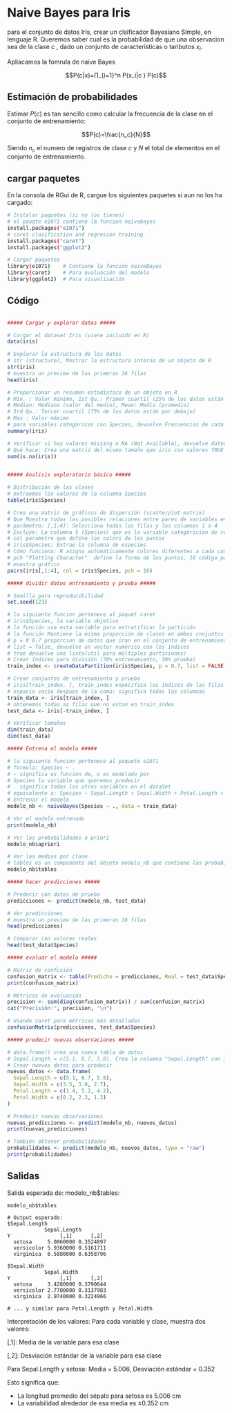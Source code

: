 # Naive Bayes para Iris

para el conjunto de datos Iris, crear un clsificador Bayesiano Simple, en lenguaje R.
Queremos saber cual es la probabilidad de que una observacion sea de la clase $c$ , dado un conjunto de características o taributos $x_i$.

Apliacamos la fomrula de naive Bayes

$$P(c|x)=∏_{i=1}^n P(x_i|c ) P(c)$$

## Estimación de probabilidades

Estimar $P(c)$ es tan sencillo como calcular la frecuencia de la clase en el conjunto de entrenamiento:


 $$P(c)=\frac{n_c}{N}$$

Siendo $n_c$ el numero de registros de clase $c$ y $N$ el total de elementos en el conjunto de entrenamiento.

## cargar paquetes

En la consola de RGui de R, cargue los siguientes paquetes si aun no los ha cargado:
```sh
# Instalar paquetes (si no los tienes)
# el pauqte e1071 contiene la funcion naivebayes
install.packages("e1071")
# caret clasification and regresion training
install.packages("caret")
install.packages("ggplot2")

# Cargar paquetes
library(e1071)    # Contiene la función naiveBayes
library(caret)    # Para evaluación del modelo
library(ggplot2)  # Para visualización
```

## Código

```r

##### Cargar y explorar datos #####

# Cargar el dataset Iris (viene incluido en R)
data(iris)

# Explorar la estructura de los datos
# str (structure), Mostrar la estructura interna de un objeto de R
str(iris)
# muestra un preview de las primeras 16 filas
head(iris)

# Proporcionar un resumen estadístico de un objeto en R
# Min. : Valor mínimo, 1st Qu.: Primer cuartil (25% de los datos están por debajo)
# Median: Mediana (valor del medio), Mean: Media (promedio)
# 3rd Qu.: Tercer cuartil (75% de los datos están por debajo)
# Max.: Valor máximo
# para variables categóricas con Species, devuelve Frecuencias de cada categoría
summary(iris)

# Verificar si hay valores missing o NA (Not Available), devuelve datos:
# Qué hace: Crea una matriz del mismo tamaño que iris con valores TRUE donde hay NA y FALSE donde no hay NA
sum(is.na(iris))


##### Analisis exploratorio básico #####

# Distribución de las clases
# extraemos los valores de la columna Species
table(iris$Species)

# Crea una matriz de gráficos de dispersión (scatterplot matrix)
# Que Muestra todas las posibles relaciones entre pares de variables en un solo vistazo
# parámetro: [,1:4]: Selecciona todas las filas y las columnas 1 a 4
# Excluye: La columna 5 (Species) que es la variable categórición de relaciones entre variables
# col parametro que define los colors de los puntos
# iris$Species: Extrae la columna de especies
# Cómo funciona: R asigna automáticamente colores diferentes a cada categoría única
# pch "Plotting Character"  define la forma de los puntos, 16 código para punto solido
# muestra gráfico
pairs(iris[,1:4], col = iris$Species, pch = 16)

##### dividir datos entrenamiento y prueba #####

# Semilla para reproducibilidad
set.seed(123)

# la siguiente funcion pertenece al paquet caret
# iris$Species, la variable objetivo
# la función usa esta variable para estratificar la partición
# la función Mantiene la misma proporción de clases en ambos conjuntos
# p = 0 0.7 proporcion de datos que iran en el conjunto de entrenamiento
# list = false, devuelve un vector numérico con los índices
# true devuelve una lista(util para múltiples particiones) 
# Crear índices para división (70% entrenamiento, 30% prueba)
train_index <- createDataPartition(iris$Species, p = 0.7, list = FALSE)

# Crear conjuntos de entrenamiento y prueba
# iris[train_index, ], train_indes especifica los índices de las filas a seleccionar
# espacio vacio despues de la coma: significa todas las columnas
train_data <- iris[train_index, ]
# obtenemos todas as filas que no estan en train_index
test_data <- iris[-train_index, ]

# Verificar tamaños
dim(train_data)
dim(test_data)

##### Entrena el modelo #####

# la siguiente funcion pertenece al paquete e1071
# formula: Species ~ .
# ~ significa es funcion de, o es modelado por
# Species la variable que queremos predecir
# . significa todas las otras variables en el dataSet
# equivalente a: Species ~ Sepal.Length + Sepal.Width + Petal.Length + Petal.Width
# Entrenar el modelo
modelo_nb <- naiveBayes(Species ~ ., data = train_data)

# Ver el modelo entrenado
print(modelo_nb)

# Ver las probabilidades a priori
modelo_nb$apriori

# Ver las medias por clase
# tables es un componente del objeto modelo_nb que contiene las probabilidades condicionales
modelo_nb$tables

##### hacer predicciones #####

# Predecir con datos de prueba
predicciones <- predict(modelo_nb, test_data)

# Ver predicciones
# muestra un preview de las primeras 16 filas
head(predicciones)

# Comparar con valores reales
head(test_data$Species)

##### evaluar el modelo #####

# Matriz de confusión
confusion_matrix <- table(Predicho = predicciones, Real = test_data$Species)
print(confusion_matrix)

# Métricas de evaluación
precision <- sum(diag(confusion_matrix)) / sum(confusion_matrix)
cat("Precisión:", precision, "\n")

# Usando caret para métricas más detalladas
confusionMatrix(predicciones, test_data$Species)

##### predecir nuevas observaciones #####

# data.frame() crea una nueva tabla de datos
# Sepal.Length = c(5.1, 6.7, 5.8), Crea la columna "Sepal.Length" con 3 valores: 5.1, 6.7 y 5.8
# Crear nuevos datos para predecir
nuevos_datos <- data.frame(
  Sepal.Length = c(5.1, 6.7, 5.8),
  Sepal.Width = c(3.5, 3.0, 2.7),
  Petal.Length = c(1.4, 5.2, 4.2),
  Petal.Width = c(0.2, 2.3, 1.3)
)

# Predecir nuevas observaciones
nuevas_predicciones <- predict(modelo_nb, nuevos_datos)
print(nuevas_predicciones)

# También obtener probabilidades
probabilidades <- predict(modelo_nb, nuevos_datos, type = "raw")
print(probabilidades)
```

## Salidas

Salida esperada de: modelo_nb$tables:

```
modelo_nb$tables

# Output esperado:
$Sepal.Length
            Sepal.Length
Y                [,1]      [,2]
  setosa     5.0060000 0.3524897
  versicolor 5.9360000 0.5161711
  virginica  6.5880000 0.6358796

$Sepal.Width
            Sepal.Width
Y                [,1]      [,2]
  setosa     3.4280000 0.3790644
  versicolor 2.7700000 0.3137983
  virginica  2.9740000 0.3224966

# ... y similar para Petal.Length y Petal.Width
```
Interpretación de los valores:
Para cada variable y clase, muestra dos valores:

[,1]: Media de la variable para esa clase

[,2]: Desviación estándar de la variable para esa clase

Para Sepal.Length y setosa:
Media = 5.006, Desviación estándar = 0.352

Esto significa que:
* La longitud promedio del sépalo para setosa es 5.006 cm
* La variabilidad alrededor de esa media es ±0.352 cm